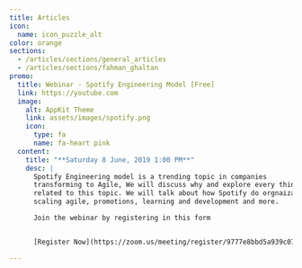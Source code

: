 ```yaml
---
title: Articles
icon:
  name: icon_puzzle_alt
color: orange
sections:
  - /articles/sections/general_articles
  - /articles/sections/fahman_ghaltan
promo:
  title: Webinar - Spotify Engineering Model [Free]
  link: https://youtube.com
  image:
    alt: AppKit Theme
    link: assets/images/spotify.png
    icon:
      type: fa
      name: fa-heart pink
  content:
    title: "**Saturday 8 June, 2019 1:00 PM**"
    desc: |
      Spotify Engineering model is a trending topic in companies
      transforming to Agile, We will discuss why and explore every thing
      related to this topic. We will talk about how Spotify do orgnaization structure,
      scaling agile, promotions, learning and development and more.

      Join the webinar by registering in this form


      [Register Now](https://zoom.us/meeting/register/9777e8bbd5a939c07c24e00bf0acd2b8){: .btn .btn-cta}

---
```

